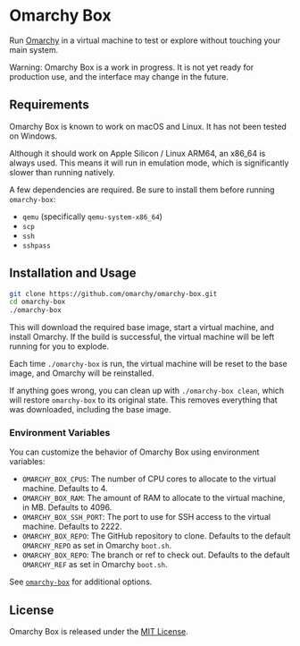 # Omarchy Box

Run [Omarchy](https://omarchy.org/) in a virtual machine to test or explore without touching your main system.

Warning: Omarchy Box is a work in progress. It is not yet ready for production use, and the interface may change in the future.

## Requirements

Omarchy Box is known to work on macOS and Linux. It has not been tested on Windows.

Although it should work on Apple Silicon / Linux ARM64, an x86_64 is always used. This means it will run in emulation mode, which is significantly slower than running natively.

A few dependencies are required. Be sure to install them before running `omarchy-box`:
- `qemu` (specifically `qemu-system-x86_64`)
- `scp`
- `ssh`
- `sshpass`

## Installation and Usage

```bash
git clone https://github.com/omarchy/omarchy-box.git
cd omarchy-box
./omarchy-box
```

This will download the required base image, start a virtual machine, and install Omarchy. If the build is successful, the virtual machine will be left running for you to explode.

Each time `./omarchy-box` is run, the virtual machine will be reset to the base image, and Omarchy will be reinstalled.

If anything goes wrong, you can clean up with `./omarchy-box clean`, which will restore `omarchy-box` to its original state. This removes everything that was downloaded, including the base image.

### Environment Variables
You can customize the behavior of Omarchy Box using environment variables:
- `OMARCHY_BOX_CPUS`: The number of CPU cores to allocate to the virtual machine. Defaults to 4.
- `OMARCHY_BOX_RAM`: The amount of RAM to allocate to the virtual machine, in MB. Defaults to 4096.
- `OMARCHY_BOX_SSH_PORT`: The port to use for SSH access to the virtual machine. Defaults to 2222.
- `OMARCHY_BOX_REPO`: The GitHub repository to clone. Defaults to the default `OMARCHY_REPO` as set in Omarchy `boot.sh`.
- `OMARCHY_BOX_REPO`: The branch or ref to check out. Defaults to the default `OMARCHY_REF` as set in Omarchy `boot.sh`.

See [`omarchy-box`](./omarchy-box) for additional options.

## License

Omarchy Box is released under the [MIT License](https://opensource.org/licenses/MIT).
